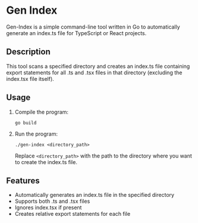 # Gen Index

Gen-Index is a simple command-line tool written in Go to automatically generate an index.ts file for TypeScript or React projects.

## Description

This tool scans a specified directory and creates an index.ts file containing export statements for all .ts and .tsx files in that directory (excluding the index.tsx file itself).

## Usage

1. Compile the program:

   ```
   go build
   ```

2. Run the program:

   ```
   ./gen-index <directory_path>
   ```

   Replace `<directory_path>` with the path to the directory where you want to create the index.ts file.

## Features

- Automatically generates an index.ts file in the specified directory
- Supports both .ts and .tsx files
- Ignores index.tsx if present
- Creates relative export statements for each file
